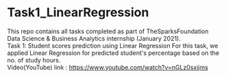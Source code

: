 # Task1_LinearRegression
This repo contains all tasks completed as part of TheSparksFoundation Data Science &amp; Business Analytics internship (January 2021).<br />
Task 1: Student scores prediction using Linear Regression For this task, we applied Linear Regression for predicted student's percentage based on the no. of study hours.<br />
Video(YouTube) link : https://www.youtube.com/watch?v=nGLz0sxijms
